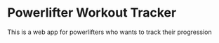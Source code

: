 # Powerlifter Workout Tracker

This is a web app for powerlifters who wants to track their progression


